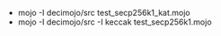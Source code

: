 
  - mojo -I decimojo/src test_secp256k1_kat.mojo
  - mojo -I decimojo/src -I keccak test_secp256k1.mojo
